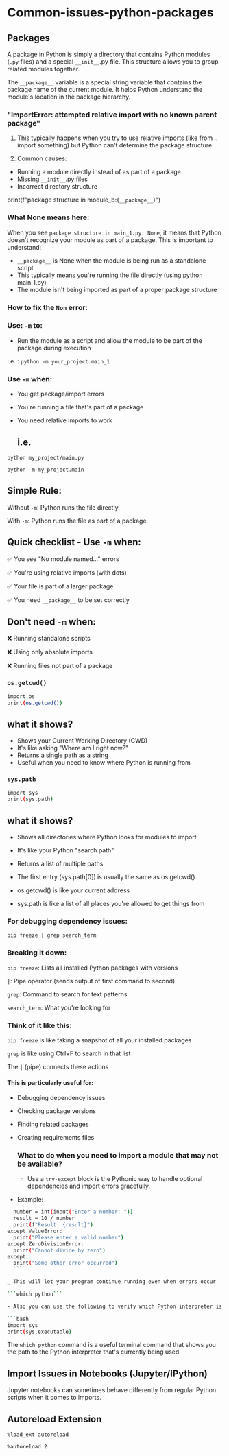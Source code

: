 # Common-issues-python-packages

## Packages

A package in Python is simply a directory that contains Python modules (```.py``` files) and a special ```__init__```.py file. This structure allows you to group related modules together.

The ```__package__``` variable is a special string variable that contains the package name of the current module. It helps Python understand the module's location in the package hierarchy.

### "ImportError: attempted relative import with no known parent package" 

1. This typically happens when you try to use relative imports (like from .. import something) but Python can't determine the package structure

2. Common causes:
- Running a module directly instead of as part of a package
- Missing ```__init__```.py files
- Incorrect directory structure

print(f"package structure in module_b:{```__package__```}")

### What None means here:

When you see ```package structure in main_1.py: None```, it means that Python doesn't recognize your module as part of a package. This is important to understand:

- ```__package__``` is None when the module is being run as a standalone script
- This typically means you're running the file directly (using python main_1.py)
- The module isn't being imported as part of a proper package structure

### How to fix the ```Non``` error:

### Use: ```-m``` to:

- Run the module as a script and allow the module to be part of the package during execution
  
i.e. : ```python -m your_project.main_1```

### Use ```-m``` when:

- You get package/import errors
- You're running a file that's part of a package
- You need relative imports to work

  ## i.e.

```python my_project/main.py```

```python -m my_project.main```

## Simple Rule:

Without ```-m```: Python runs the file directly.

With ```-m```: Python runs the file as part of a package.

## Quick checklist - Use ```-m``` when:

✅ You see "No module named..." errors

✅ You're using relative imports (with dots)

✅ Your file is part of a larger package

✅ You need ```__package__``` to be set correctly

## Don't need ```-m``` when:

❌ Running standalone scripts

❌ Using only absolute imports

❌ Running files not part of a package

### ```os.getcwd()```
```bash
import os
print(os.getcwd())
```
## what it shows?
- Shows your Current Working Directory (CWD)
- It's like asking "Where am I right now?"
- Returns a single path as a string
- Useful when you need to know where Python is running from

### ```sys.path```
 ```bash
import sys
print(sys.path)
```
## what it shows?
- Shows all directories where Python looks for modules to import
- It's like your Python "search path"
- Returns a list of multiple paths
- The first entry (sys.path[0]) is usually the same as os.getcwd()

- os.getcwd() is like your current address
- sys.path is like a list of all places you're allowed to get things from

### For debugging dependency issues:

```pip freeze | grep search_term```

 ### Breaking it down:

```pip freeze```: Lists all installed Python packages with versions

```|```: Pipe operator (sends output of first command to second)

```grep```: Command to search for text patterns

```search_term```: What you're looking for

### Think of it like this:

```pip freeze``` is like taking a snapshot of all your installed packages

```grep``` is like using Ctrl+F to search in that list

The ```|``` (pipe) connects these actions

#### This is particularly useful for:

- Debugging dependency issues
- Checking package versions
- Finding related packages
- Creating requirements files

  ### What to do when you need to import a module that may not be available?

  - Use a ```try-except``` block is the Pythonic way to handle optional dependencies and import errors gracefully.

 - Example:
  ```bash
    number = int(input("Enter a number: "))
    result = 10 / number
    print(f"Result: {result}")
except ValueError:
    print("Please enter a valid number")
except ZeroDivisionError:
    print("Cannot divide by zero")
except:
    print("Some other error occurred")
    ```

_ This will let your program continue running even when errors occur

 ```which python```

- Also you can use the following to verify which Python interpreter is in use:

```bash
import sys
print(sys.executable)
```
  
The ```which python``` command is a useful terminal command that shows you the path to the Python interpreter that's currently being used.

## Import Issues in Notebooks (Jupyter/IPython)

Jupyter notebooks can sometimes behave differently from regular Python scripts when it comes to imports.

## Autoreload Extension

```%load_ext autoreload```

```%autoreload 2```



